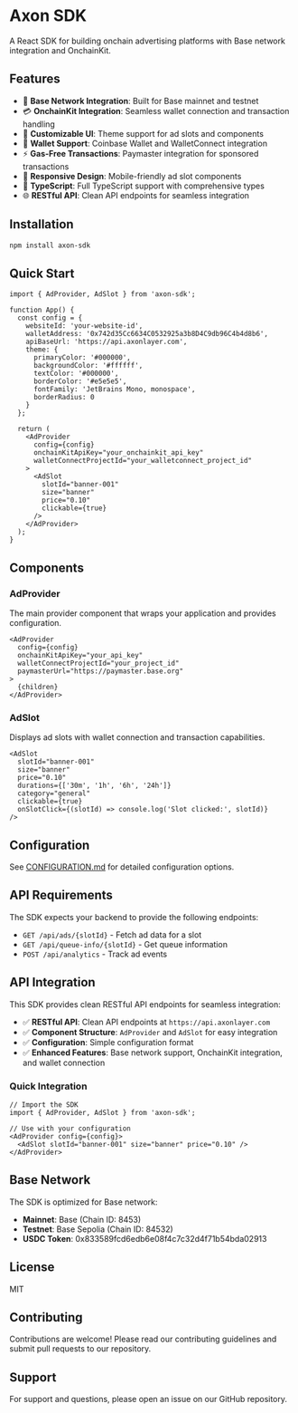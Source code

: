 # Axon SDK

A React SDK for building onchain advertising platforms with Base network integration and OnchainKit.

## Features

- 🚀 **Base Network Integration**: Built for Base mainnet and testnet
- 💳 **OnchainKit Integration**: Seamless wallet connection and transaction handling
- 🎨 **Customizable UI**: Theme support for ad slots and components
- 🔗 **Wallet Support**: Coinbase Wallet and WalletConnect integration
- ⚡ **Gas-Free Transactions**: Paymaster integration for sponsored transactions
- 📱 **Responsive Design**: Mobile-friendly ad slot components
- 🎯 **TypeScript**: Full TypeScript support with comprehensive types
- 🌐 **RESTful API**: Clean API endpoints for seamless integration

## Installation

```bash
npm install axon-sdk
```

## Quick Start

```tsx
import { AdProvider, AdSlot } from 'axon-sdk';

function App() {
  const config = {
    websiteId: 'your-website-id',
    walletAddress: '0x742d35Cc6634C0532925a3b8D4C9db96C4b4d8b6',
    apiBaseUrl: 'https://api.axonlayer.com',
    theme: {
      primaryColor: '#000000',
      backgroundColor: '#ffffff',
      textColor: '#000000',
      borderColor: '#e5e5e5',
      fontFamily: 'JetBrains Mono, monospace',
      borderRadius: 0
    }
  };

  return (
    <AdProvider 
      config={config}
      onchainKitApiKey="your_onchainkit_api_key"
      walletConnectProjectId="your_walletconnect_project_id"
    >
      <AdSlot
        slotId="banner-001"
        size="banner"
        price="0.10"
        clickable={true}
      />
    </AdProvider>
  );
}
```

## Components

### AdProvider

The main provider component that wraps your application and provides configuration.

```tsx
<AdProvider 
  config={config}
  onchainKitApiKey="your_api_key"
  walletConnectProjectId="your_project_id"
  paymasterUrl="https://paymaster.base.org"
>
  {children}
</AdProvider>
```

### AdSlot

Displays ad slots with wallet connection and transaction capabilities.

```tsx
<AdSlot
  slotId="banner-001"
  size="banner"
  price="0.10"
  durations={['30m', '1h', '6h', '24h']}
  category="general"
  clickable={true}
  onSlotClick={(slotId) => console.log('Slot clicked:', slotId)}
/>
```

## Configuration

See [CONFIGURATION.md](./CONFIGURATION.md) for detailed configuration options.

## API Requirements

The SDK expects your backend to provide the following endpoints:

- `GET /api/ads/{slotId}` - Fetch ad data for a slot
- `GET /api/queue-info/{slotId}` - Get queue information
- `POST /api/analytics` - Track ad events

## API Integration

This SDK provides clean RESTful API endpoints for seamless integration:

- ✅ **RESTful API**: Clean API endpoints at `https://api.axonlayer.com`
- ✅ **Component Structure**: `AdProvider` and `AdSlot` for easy integration
- ✅ **Configuration**: Simple configuration format
- ✅ **Enhanced Features**: Base network support, OnchainKit integration, and wallet connection

### Quick Integration

```tsx
// Import the SDK
import { AdProvider, AdSlot } from 'axon-sdk';

// Use with your configuration
<AdProvider config={config}>
  <AdSlot slotId="banner-001" size="banner" price="0.10" />
</AdProvider>
```

## Base Network

The SDK is optimized for Base network:

- **Mainnet**: Base (Chain ID: 8453)
- **Testnet**: Base Sepolia (Chain ID: 84532)
- **USDC Token**: 0x833589fcd6edb6e08f4c7c32d4f71b54bda02913

## License

MIT

## Contributing

Contributions are welcome! Please read our contributing guidelines and submit pull requests to our repository.

## Support

For support and questions, please open an issue on our GitHub repository.
